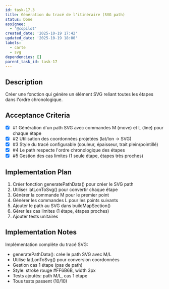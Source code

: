 ```yaml
---
id: task-17.3
title: Génération du tracé de l'itinéraire (SVG path)
status: Done
assignee:
  - '@copilot'
created_date: '2025-10-19 17:42'
updated_date: '2025-10-19 18:00'
labels:
  - carte
  - svg
dependencies: []
parent_task_id: task-17
---
```


## Description

<!-- SECTION:DESCRIPTION:BEGIN -->
Créer une fonction qui génère un élément SVG <path> reliant toutes les étapes dans l'ordre chronologique.
<!-- SECTION:DESCRIPTION:END -->

## Acceptance Criteria
<!-- AC:BEGIN -->
- [x] #1 Génération d'un path SVG avec commandes M (move) et L (line) pour chaque étape
- [x] #2 Utilisation des coordonnées projetées (lat/lon → SVG)
- [x] #3 Style du tracé configurable (couleur, épaisseur, trait plein/pointillé)
- [x] #4 Le path respecte l'ordre chronologique des étapes
- [x] #5 Gestion des cas limites (1 seule étape, étapes très proches)
<!-- AC:END -->

## Implementation Plan

<!-- SECTION:PLAN:BEGIN -->
1. Créer fonction generatePathData() pour créer le SVG path
2. Utiliser latLonToSvg() pour convertir chaque étape
3. Générer la commande M pour le premier point
4. Générer les commandes L pour les points suivants
5. Ajouter le path au SVG dans buildMapSection()
6. Gérer les cas limites (1 étape, étapes proches)
7. Ajouter tests unitaires
<!-- SECTION:PLAN:END -->

## Implementation Notes

<!-- SECTION:NOTES:BEGIN -->
Implémentation complète du tracé SVG:
- generatePathData(): crée le path SVG avec M/L
- Utilise latLonToSvg() pour conversion coordonnées
- Gestion cas 1 étape (pas de path)
- Style: stroke rouge #FF6B6B, width 3px
- Tests ajoutés: path M/L, cas 1 étape
- Tous tests passent (10/10)
<!-- SECTION:NOTES:END -->
